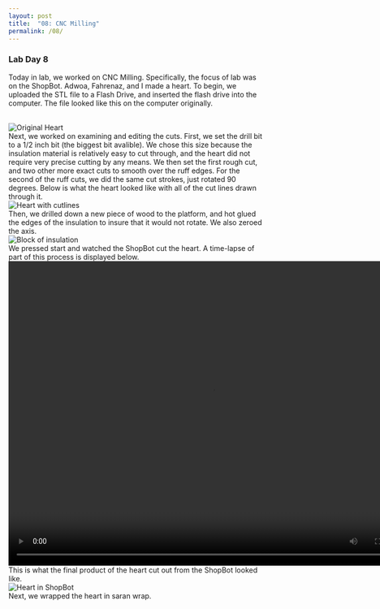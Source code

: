 ```yaml
---
layout: post
title:  "08: CNC Milling"
permalink: /08/
---
```


### **Lab Day 8**

Today in lab, we worked on CNC Milling. Specifically, the focus of lab was on the ShopBot. Adwoa, Fahrenaz, and I made a heart. To begin, we uploaded the STL file to a Flash Drive, and inserted the flash drive into the computer. The file looked like this on the computer originally. 

<BR> 
<img src="IMG_2115.JPG" alt="Original Heart">
<BR>
Next, we worked on examining and editing the cuts. First, we set the drill bit to a 1/2 inch bit (the biggest bit avalible). We chose this size because the insulation material is relatively easy to cut through, and the heart did not require very precise cutting by any means. We then set the first rough cut, and two other more exact cuts to smooth over the ruff edges. For the second of the ruff cuts, we did the same cut strokes, just rotated 90 degrees. Below is what the heart looked like with all of the cut lines drawn through it. 
<BR>
<img src="IMG_2116.JPG" alt="Heart with cutlines">
<BR>
Then, we drilled down a new piece of wood to the platform, and hot glued the edges of the insulation to insure that it would not rotate. We also zeroed the axis.
<BR>
<img src="IMG_2118.JPG" alt="Block of insulation">
<BR>
We pressed start and watched the ShopBot cut the heart. A time-lapse of part of this process is displayed below. 
<BR>
<video width="800" height="600" controls>
  <source src="IMG_2122.MOV" type="video/mp4">
</video>
<BR>
This is what the final product of the heart cut out from the ShopBot looked like. 
<BR>
<img src="IMG_2126.JPG" alt="Heart in ShopBot">
<BR>
Next, we wrapped the heart in saran wrap. 